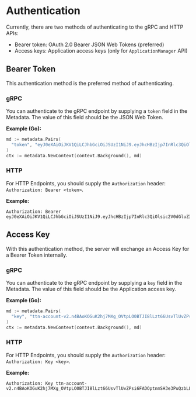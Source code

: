 # Authentication

Currently, there are two methods of authenticating to the gRPC and HTTP APIs:

- Bearer token: OAuth 2.0 Bearer JSON Web Tokens (preferred)
- Access keys: Application access keys (only for `ApplicationManager` API)

## Bearer Token

This authentication method is the preferred method of authenticating. 

### gRPC

You can authenticate to the gRPC endpoint by supplying a `token` field in the Metadata. The value of this field should be the JSON Web Token. 

**Example (Go):**

```go
md := metadata.Pairs(
  "token", "eyJ0eXAiOiJKV1QiLCJhbGciOiJSUzI1NiJ9.eyJhcHBzIjp7InRlc3QiOlsic2V0dGluZ3MiXX19.VGhpcyBpcyB0aGUgc2lnbmF0dXJl",
)
ctx := metadata.NewContext(context.Background(), md)
```

### HTTP

For HTTP Endpoints, you should supply the `Authorization` header: `Authorization: Bearer <token>`.

**Example:**

```
Authorization: Bearer eyJ0eXAiOiJKV1QiLCJhbGciOiJSUzI1NiJ9.eyJhcHBzIjp7InRlc3QiOlsic2V0dGluZ3MiXX19.VGhpcyBpcyB0aGUgc2lnbmF0dXJl
```

## Access Key

With this authentication method, the server will exchange an Access Key for a Bearer Token internally.

### gRPC

You can authenticate to the gRPC endpoint by supplying a `key` field in the Metadata. The value of this field should be the Application access key. 

**Example (Go):**

```go
md := metadata.Pairs(
  "key", "ttn-account-v2.n4BAoKOGuK2hj7MXg_OVtpLO0BTJI8lLzt66UsvTlUvZPsi6FADOptnmSH3e3PuQzbLLEUhXxYhkxr34xyUqBQ",
)
ctx := metadata.NewContext(context.Background(), md)
```

### HTTP

For HTTP Endpoints, you should supply the `Authorization` header: `Authorization: Key <key>`.

**Example:**

```
Authorization: Key ttn-account-v2.n4BAoKOGuK2hj7MXg_OVtpLO0BTJI8lLzt66UsvTlUvZPsi6FADOptnmSH3e3PuQzbLLEUhXxYhkxr34xyUqBQ
```

